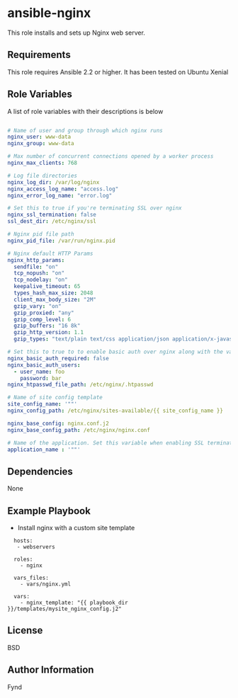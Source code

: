 ansible-nginx
=========

This role installs and sets up Nginx web server.

Requirements
------------

This role requires Ansible 2.2 or higher. It has been tested on Ubuntu Xenial

Role Variables
--------------

A list of role variables with their descriptions is below

```yaml

# Name of user and group through which nginx runs
nginx_user: www-data
nginx_group: www-data

# Max number of concurrent connections opened by a worker process
nginx_max_clients: 768

# Log file directories
nginx_log_dir: /var/log/nginx
nginx_access_log_name: "access.log"
nginx_error_log_name: "error.log"

# Set this to true if you're terminating SSL over nginx
nginx_ssl_termination: false
ssl_dest_dir: /etc/nginx/ssl

# Nginx pid file path
nginx_pid_file: /var/run/nginx.pid

# Nginx default HTTP Params
nginx_http_params:
  sendfile: "on"
  tcp_nopush: "on"
  tcp_nodelay: "on"
  keepalive_timeout: 65
  types_hash_max_size: 2048
  client_max_body_size: "2M"
  gzip_vary: "on"
  gzip_proxied: "any"
  gzip_comp_level: 6
  gzip_buffers: "16 8k"
  gzip_http_version: 1.1
  gzip_types: "text/plain text/css application/json application/x-javascript text/xml application/xml application/xml+rss text/javascript"

# Set this to true to to enable basic auth over nginx along with the variable below it
nginx_basic_auth_required: false
nginx_basic_auth_users:
  - user_name: foo
    password: bar
nginx_htpasswd_file_path: /etc/nginx/.htpasswd

# Name of site config template
site_config_name: '""'
nginx_config_path: /etc/nginx/sites-available/{{ site_config_name }}

nginx_base_config: nginx.conf.j2
nginx_base_config_path: /etc/nginx/nginx.conf

# Name of the application. Set this variable when enabling SSL termination
application_name : '""'

```

Dependencies
------------

None

Example Playbook
----------------
- Install nginx with a custom site template

```
  hosts:
   - webservers

  roles:
    - nginx

  vars_files:
    - vars/nginx.yml
    
  vars:
    - nginx_template: "{{ playbook_dir }}/templates/mysite_nginx_config.j2"

```

License
-------

BSD

Author Information
------------------

Fynd
